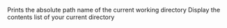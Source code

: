 Prints the absolute path name of the current working directory
Display the contents list of your current directory
